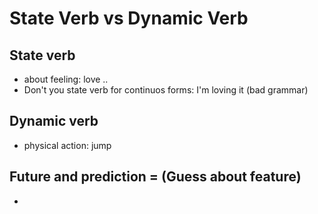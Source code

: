 # State Verb vs Dynamic Verb
## State verb
- about feeling: love ..
- Don't you state verb for continuos forms: I'm loving it (bad grammar)
## Dynamic verb
- physical action: jump

## Future and prediction = (Guess about feature)
- 